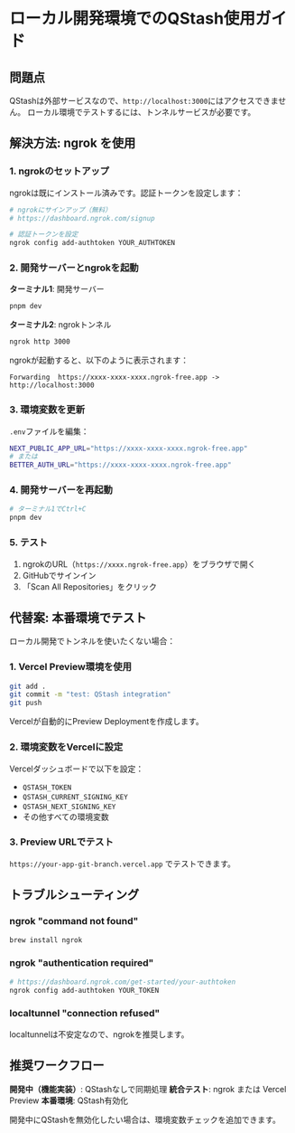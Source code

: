 # ローカル開発環境でのQStash使用ガイド

## 問題点

QStashは外部サービスなので、`http://localhost:3000`にはアクセスできません。
ローカル環境でテストするには、トンネルサービスが必要です。

## 解決方法: ngrok を使用

### 1. ngrokのセットアップ

ngrokは既にインストール済みです。認証トークンを設定します：

```bash
# ngrokにサインアップ（無料）
# https://dashboard.ngrok.com/signup

# 認証トークンを設定
ngrok config add-authtoken YOUR_AUTHTOKEN
```

### 2. 開発サーバーとngrokを起動

**ターミナル1**: 開発サーバー
```bash
pnpm dev
```

**ターミナル2**: ngrokトンネル
```bash
ngrok http 3000
```

ngrokが起動すると、以下のように表示されます：
```
Forwarding  https://xxxx-xxxx-xxxx.ngrok-free.app -> http://localhost:3000
```

### 3. 環境変数を更新

`.env`ファイルを編集：
```bash
NEXT_PUBLIC_APP_URL="https://xxxx-xxxx-xxxx.ngrok-free.app"
# または
BETTER_AUTH_URL="https://xxxx-xxxx-xxxx.ngrok-free.app"
```

### 4. 開発サーバーを再起動

```bash
# ターミナル1でCtrl+C
pnpm dev
```

### 5. テスト

1. ngrokのURL（`https://xxxx.ngrok-free.app`）をブラウザで開く
2. GitHubでサインイン
3. 「Scan All Repositories」をクリック

## 代替案: 本番環境でテスト

ローカル開発でトンネルを使いたくない場合：

### 1. Vercel Preview環境を使用

```bash
git add .
git commit -m "test: QStash integration"
git push
```

Vercelが自動的にPreview Deploymentを作成します。

### 2. 環境変数をVercelに設定

Vercelダッシュボードで以下を設定：
- `QSTASH_TOKEN`
- `QSTASH_CURRENT_SIGNING_KEY`
- `QSTASH_NEXT_SIGNING_KEY`
- その他すべての環境変数

### 3. Preview URLでテスト

`https://your-app-git-branch.vercel.app` でテストできます。

## トラブルシューティング

### ngrok "command not found"
```bash
brew install ngrok
```

### ngrok "authentication required"
```bash
# https://dashboard.ngrok.com/get-started/your-authtoken
ngrok config add-authtoken YOUR_TOKEN
```

### localtunnel "connection refused"
localtunnelは不安定なので、ngrokを推奨します。

## 推奨ワークフロー

**開発中（機能実装）**: QStashなしで同期処理
**統合テスト**: ngrok または Vercel Preview
**本番環境**: QStash有効化

開発中にQStashを無効化したい場合は、環境変数チェックを追加できます。
